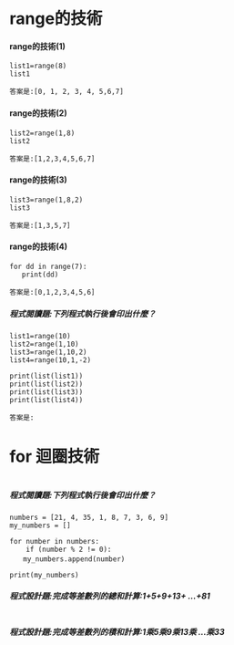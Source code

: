 # range的技術
#### range的技術(1)
```
list1=range(8)
list1
```
```
答案是:[0, 1, 2, 3, 4, 5,6,7]
```
#### range的技術(2)
```
list2=range(1,8)
list2
```
```
答案是:[1,2,3,4,5,6,7]
```
#### range的技術(3)
```
list3=range(1,8,2)
list3
```
```
答案是:[1,3,5,7]
```
#### range的技術(4)
```
for dd in range(7):
   print(dd)
```
```
答案是:[0,1,2,3,4,5,6]
```
##### 程式閱讀題:下列程式執行後會印出什麼？
```
list1=range(10)
list2=range(1,10)
list3=range(1,10,2)
list4=range(10,1,-2)

print(list(list1))
print(list(list2))
print(list(list3)) 
print(list(list4))  

```
```
答案是:
```
# for 迴圈技術

```

```
##### 程式閱讀題:下列程式執行後會印出什麼？
```
numbers = [21, 4, 35, 1, 8, 7, 3, 6, 9]
my_numbers = []

for number in numbers:
    if (number % 2 != 0): 
　　my_numbers.append(number)

print(my_numbers)
```
##### 程式設計題:完成等差數列的總和計算:1+5+9+13+ ...+81
```

```
##### 程式設計題:完成等差數列的積和計算:1乘5乘9乘13乘 ...乘33
```

```

